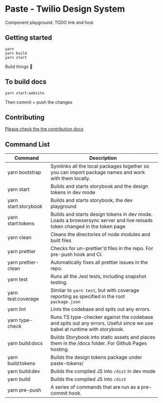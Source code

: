 # Paste - Twilio Design System

Component playground: TODO link and host

## Getting started

```
yarn
yarn build
yarn start
```

Build things 🎉

## To build docs

```
yarn start:website
```

Then commit + push the changes

## Contributing

[Please check the the contribution docs](https://github.com/twilio-labs/paste/blob/master/CONTRIBUTING.md)

## Command List

| Command              | Description                                                                                                              |
| -------------------- | ------------------------------------------------------------------------------------------------------------------------ |
| yarn bootstrap       | Symlinks all the local packages together so you can import package names and work with them locally.                     |
| yarn start           | Builds and starts storybook and the design tokens in dev mode                                                            |
| yarn start:storybook | Builds and starts storybook, the dev playground                                                                          |
| yarn start:tokens    | Builds and starts design tokens in dev mode. Loads a browsersync server and live reloads token changed in the token page |
| yarn clean           | Cleans the directories of node modules and built files                                                                   |
| yarn prettier        | Checks for un-prettier'd files in the repo. For pre-push hook and CI.                                                    |
| yarn prettier-clean  | Automatically fixes all prettier issues in the repo.                                                                     |
| yarn test            | Runs all the Jest tests, including snapshot testing.                                                                     |
| yarn test:coverage   | Similar to `yarn test`, but with coverage reporting as specified in the root `package.json`                              |
| yarn lint            | Lints the codebase and spits out any errors.                                                                             |
| yarn type-check      | Runs TS type-checker against the codebase and spits out any errors. Useful since we use babel at runtime with storybook. |
| yarn build:docs      | Builds Storybook into static assets and places them in the /docs folder. For Github Pages hosting.                       |
| yarn build:tokens    | Builds the design tokens package under paste-tokens/                                                                     |
| yarn build:dev       | Builds the compiled JS into `/dist` in dev mode                                                                          |
| yarn build           | Builds the compiled JS into `/dist`                                                                                      |
| yarn pre-push        | A series of commands that are run as a pre-commit hook.                                                                  |
